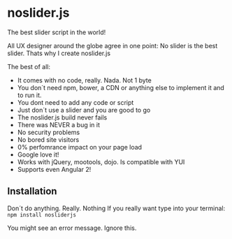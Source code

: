 # noslider.js
The best slider script in the world!

All UX designer around the globe agree in one point: No slider is the best slider.
Thats why I create noslider.js

The best of all:
- It comes with no code, really. Nada. Not 1 byte
- You don´t need npm, bower, a CDN or anything else to implement it and to run it.
- You dont need to add any code or script
- Just don´t use a slider and you are good to go
- The noslider.js build never fails
- There was NEVER a bug in it
- No security problems
- No bored site visitors
- 0% perfomrance impact on your page load
- Google love it!
- Works with jQuery, mootools, dojo. Is compatible with YUI
- Supports even Angular 2!


## Installation
Don´t do anything. Really. Nothing
If you really want type into your terminal:
`npm install nosliderjs`

You might see an error message. Ignore this.
